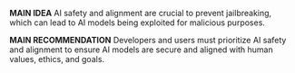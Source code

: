 **MAIN IDEA**
AI safety and alignment are crucial to prevent jailbreaking, which can lead to AI models being exploited for malicious purposes.

**MAIN RECOMMENDATION**
Developers and users must prioritize AI safety and alignment to ensure AI models are secure and aligned with human values, ethics, and goals.
